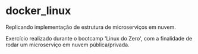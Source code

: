 # docker_linux
Replicando implementação de estrutura de microserviços em nuvem.

Exercício realizado durante o bootcamp 'Linux do Zero', com a finalidade de
rodar um microserviço em nuvem pública/privada. 
